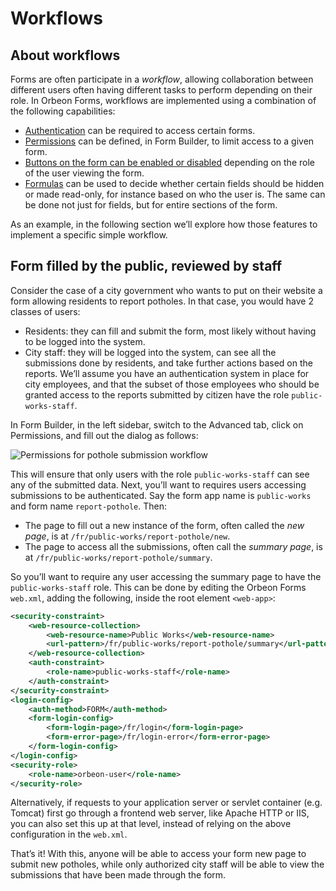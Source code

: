 # Workflows

## About workflows

Forms are often participate in a *workflow*, allowing collaboration between different users often having different tasks to perform depending on their role. In Orbeon Forms, workflows are implemented using a combination of the following capabilities:

- [Authentication](/form-runner/access-control/users.md) can be required to access certain forms.
- [Permissions](/form-runner/access-control/deployed-forms.md) can be defined, in Form Builder, to limit access to a given form.
- [Buttons on the form can be enabled or disabled](/configuration/properties/form-runner/form-runner-detail-page.md#hiding-and-disabling-buttons) depending on the role of the user viewing the form.
- [Formulas](/form-builder/formulas.md) can be used to decide whether certain fields should be hidden or made read-only, for instance based on who the user is. The same can be done not just for fields, but for entire sections of the form.

As an example, in the following section we’ll explore how those features to implement a specific simple workflow.

## Form filled by the public, reviewed by staff

Consider the case of a city government who wants to put on their website a form allowing residents to report potholes. In that case, you would have 2 classes of users:

- Residents: they can fill and submit the form, most likely without having to be logged into the system.
- City staff: they will be logged into the system, can see all the submissions done by residents, and take further actions based on the reports. We’ll assume you have an authentication system in place for city employees, and that the subset of those employees who should be granted access to the reports submitted by citizen have the role `public-works-staff`.

In Form Builder, in the left sidebar, switch to the Advanced tab, click on Permissions, and fill out the dialog as follows:

![Permissions for pothole submission workflow]()

This will ensure that only users with the role `public-works-staff` can see any of the submitted data. Next, you’ll want to requires users accessing submissions to be authenticated. Say the form app name is `public-works` and form name `report-pothole`. Then:

- The page to fill out a new instance of the form, often called the *new page*, is at `/fr/public-works/report-pothole/new`.
- The page to access all the submissions, often call the *summary page*, is at  `/fr/public-works/report-pothole/summary`.

So you’ll want to require any user accessing the summary page to have the `public-works-staff` role. This can be done by editing the Orbeon Forms `web.xml`, adding the following, inside the root element `<web-app>`:

```xml
<security-constraint>
    <web-resource-collection>
        <web-resource-name>Public Works</web-resource-name>
        <url-pattern>/fr/public-works/report-pothole/summary</url-pattern>
    </web-resource-collection>
    <auth-constraint>
        <role-name>public-works-staff</role-name>
    </auth-constraint>
</security-constraint>
<login-config>
    <auth-method>FORM</auth-method>
    <form-login-config>
        <form-login-page>/fr/login</form-login-page>
        <form-error-page>/fr/login-error</form-error-page>
    </form-login-config>
</login-config>
<security-role>
    <role-name>orbeon-user</role-name>
</security-role>
```

Alternatively, if requests to your application server or servlet container (e.g. Tomcat) first go through a frontend web server, like Apache HTTP or IIS, you can also set this up at that level, instead of relying on the above configuration in the `web.xml`.

That’s it! With this, anyone will be able to access your form new page to submit new potholes, while only authorized city staff will be able to view the submissions that have been made through the form.

